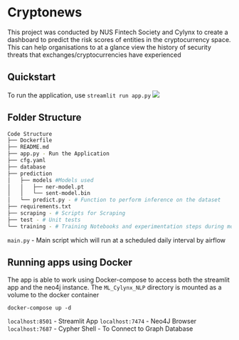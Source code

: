 # Cryptonews

This project was conducted by NUS Fintech Society and Cylynx to create a dashboard to predict the risk scores of entities in the cryptocurrency space. This can help organisations to at a glance view the history of security threats that exchanges/cryptocurrencies have experienced

## Quickstart

To run the application, use 
`streamlit run app.py` 
![](https://user-images.githubusercontent.com/52419450/121855110-927bc100-cd25-11eb-8d92-ca915b1ab585.png)

## Folder Structure
```bash
Code Structure
├── Dockerfile
├── README.md
├── app.py - Run the Application
├── cfg.yaml
├── database
├── prediction
│   ├── models #Models used 
│   │   ├── ner-model.pt
│   │   └── sent-model.bin
│   └── predict.py - # Function to perform inference on the dataset 
├── requirements.txt
├── scraping - # Scripts for Scraping
├── test - # Unit tests
└── training - # Training Notebooks and experimentation steps during model training 
```

`main.py` - Main script which will run at a scheduled daily interval by airflow

## Running apps using Docker

The app is able to work using Docker-compose to access both the streamlit app and the neo4j instance. The `ML_Cylynx_NLP` directory is mounted as a volume to the docker container

`docker-compose up -d`

`localhost:8501` - Streamlit App
`localhost:7474` - Neo4J Browser 
`localhost:7687` - Cypher Shell - To Connect to Graph Database